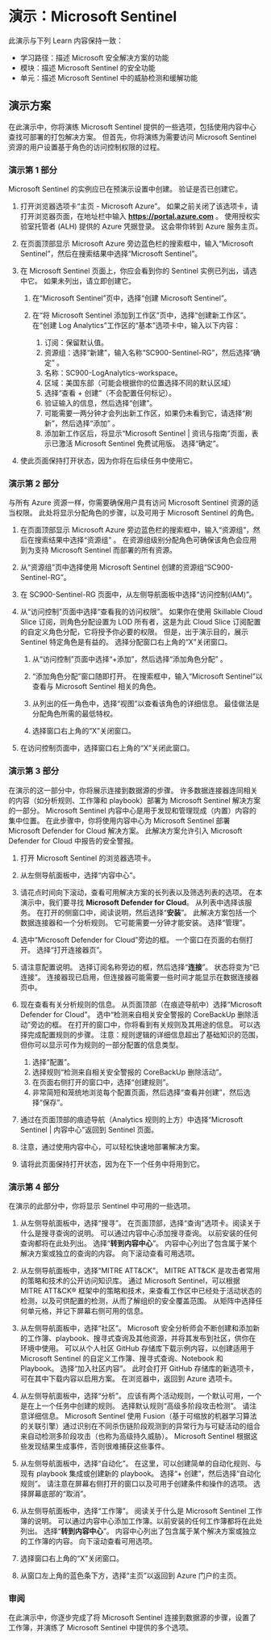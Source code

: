 <!---
---
Demo: Title: 'Microsoft Sentinel' Learning Path/Module/Title: '学习路径：描述 Microsoft 安全性解决方案的功能；模块 3：描述 Microsoft Sentinel 的安全性功能；第 3 单元：描述 Microsoft Sentinel 中的威胁检测和缓解功能'
---
--->

# 演示：Microsoft Sentinel

此演示与下列 Learn 内容保持一致：

- 学习路径：描述 Microsoft 安全解决方案的功能
- 模块：描述 Microsoft Sentinel 的安全功能
- 单元：描述 Microsoft Sentinel 中的威胁检测和缓解功能

## 演示方案

在此演示中，你将演练 Microsoft Sentinel 提供的一些选项，包括使用内容中心查找可部署的打包解决方案。  但首先，你将演练为需要访问 Microsoft Sentinel 资源的用户设置基于角色的访问控制权限的过程。

### 演示第 1 部分

Microsoft Sentinel 的实例应已在预演示设置中创建。 验证是否已创建它。

1. 打开浏览器选项卡“主页 - Microsoft Azure”。  如果之前关闭了该选项卡，请打开浏览器页面，在地址栏中输入 **https://portal.azure.com** 。 使用授权实验室托管者 (ALH) 提供的 Azure 凭据登录。  这会带你转到 Azure 服务主页。

1. 在页面顶部显示 Microsoft Azure 旁边蓝色栏的搜索框中，输入“Microsoft Sentinel”，然后在搜索结果中选择“Microsoft Sentinel”。   

1. 在 Microsoft Sentinel 页面上，你应会看到你的 Sentinel 实例已列出，请选中它。  如果未列出，请立即创建它。
    1. 在“Microsoft Sentinel”页中，选择“创建 Microsoft Sentinel”。

    1. 在“将 Microsoft Sentinel 添加到工作区”页中，选择“创建新工作区”。 在“创建 Log Analytics”工作区的“基本”选项卡中，输入以下内容：
        1. 订阅：保留默认值。
        1. 资源组：选择“新建”，输入名称“SC900-Sentinel-RG”，然后选择“确定”  。
        1. 名称：SC900-LogAnalytics-workspace。
        1. 区域：美国东部（可能会根据你的位置选择不同的默认区域）
        1. 选择“查看 + 创建”（不会配置任何标记）。
        1. 验证输入的信息，然后选择“创建”。
        1. 可能需要一两分钟才会列出新工作区，如果仍未看到它，请选择“刷新”，然后选择“添加” 。
        1. 添加新工作区后，将显示“Microsoft Sentinel | 资讯与指南”页面，表示已激活 Microsoft Sentinel 免费试用版。  选择“确定”。

1. 使此页面保持打开状态，因为你将在后续任务中使用它。

### 演示第 2 部分

与所有 Azure 资源一样，你需要确保用户具有访问 Microsoft Sentinel 资源的适当权限。 此处将显示分配角色的步骤，以及可用于 Microsoft Sentinel 的角色。  

1. 在页面顶部显示 Microsoft Azure 旁边蓝色栏的搜索框中，输入“资源组”，然后在搜索结果中选择“资源组” 。 在资源组级别分配角色可确保该角色会应用到为支持 Microsoft Sentinel 而部署的所有资源。

1. 从“资源组”页中选择使用 Microsoft Sentinel 创建的资源组“SC900-Sentinel-RG”。

1. 在 SC900-Sentinel-RG 页面中，从左侧导航面板中选择“访问控制(IAM)”。

1. 从“访问控制”页面中选择“查看我的访问权限”。  如果你在使用 Skillable Cloud Slice 订阅，则角色分配设置为 LOD 所有者，这是为此 Cloud Slice 订阅配置的自定义角色分配，它将授予你必要的权限。 但是，出于演示目的，展示 Sentinel 特定角色是有益的。  选择分配窗口右上角的“X”关闭窗口。

    1. 从“访问控制”页面中选择“+添加”，然后选择“添加角色分配” 。

    1. “添加角色分配”窗口随即打开。  在搜索框中，输入“Microsoft Sentinel”以查看与 Microsoft Sentinel 相关的角色。
    1. 从列出的任一角色中，选择“视图”以查看该角色的详细信息。  最佳做法是分配角色所需的最低特权。  

    1. 选择窗口右上角的“X”关闭窗口。

1. 在访问控制页面中，选择窗口右上角的“X”关闭此窗口。

### 演示第 3 部分

在演示的这一部分中，你将展示连接到数据源的步骤。 许多数据连接器连同相关的内容（如分析规则、工作簿和 playbook）部署为 Microsoft Sentinel 解决方案的一部分。 Microsoft Sentinel 内容中心是用于发现和管理现成（内置）内容的集中位置。 在此步骤中，你将使用内容中心为 Microsoft Sentinel 部署 Microsoft Defender for Cloud 解决方案。  此解决方案允许引入 Microsoft Defender for Cloud 中报告的安全警报。

1. 打开 Microsoft Sentinel 的浏览器选项卡。

1. 从左侧导航面板中，选择“内容中心”。

1. 请花点时间向下滚动，查看可用解决方案的长列表以及筛选列表的选项。  在本演示中，我们要寻找 **Microsoft Defender for Cloud**。  从列表中选择该服务。  在打开的侧窗口中，阅读说明，然后选择“**安装**”。  此解决方案包括一个数据连接器和一个分析规则。 它可能需要一分钟才能安装。  选择“管理”。

1. 选中“Microsoft Defender for Cloud”旁边的框。  一个窗口在页面的右侧打开。  选择“打开连接器页”。

1. 请注意配置说明。  选择订阅名称旁边的框，然后选择“**连接**”。  状态将变为“已连接”。  连接器现已启用，但连接器可能需要一些时间才能显示在数据连接器页中。  

1. 现在查看有关分析规则的信息。  从页面顶部（在痕迹导航中）选择“Microsoft Defender for Cloud”。  选中“检测来自相关安全警报的 CoreBackUp 删除活动”旁边的框。 在打开的窗口中，你将看到有关规则及其用途的信息。  可以选择完成配置规则的步骤。  注意：规则逻辑的详细信息超出了基础知识的范围，但你可以显示可作为规则的一部分配置的信息类型。  
    1. 选择“配置”。
    1. 选择规则“检测来自相关安全警报的 CoreBackUp 删除活动”。
    1. 在页面右侧打开的窗口中，选择“创建规则”。
    1. 非常简短和笼统地浏览每个配置页面，然后选择“查看并创建”，然后选择“保存”。 

1. 通过在页面顶部的痕迹导航（Analytics 规则的上方）中选择“Microsoft Sentinel | 内容中心”返回到 Sentinel 页面。

1. 注意，通过使用内容中心，可以轻松快速地部署解决方案。

1. 请将此页面保持打开状态，因为在下一个任务中将用到它。

### 演示第 4 部分

在演示的此部分中，你将显示 Sentinel 中可用的一些选项。

1. 从左侧导航面板中，选择“搜寻”。  在页面顶部，选择“查询”选项卡。阅读关于什么是搜寻查询的说明。 可以通过内容中心添加搜寻查询。 以前安装的任何查询都将在此处列出。 选择“**转到内容中心**”。  内容中心列出了包含属于某个解决方案或独立的查询的内容。  向下滚动查看可用选项。

1. 从左侧导航面板中，选择“MITRE ATT&CK”。  MITRE ATT&CK 是攻击者常用的策略和技术的公开访问知识库。 通过 Microsoft Sentinel，可以根据 MITRE ATT&CK® 框架中的策略和技术，来查看工作区中已经处于活动状态的检测，以及可供配置的检测，从而了解组织的安全覆盖范围。  从矩阵中选择任何单元格，并记下屏幕右侧可用的信息。  

1. 从左侧导航面板中，选择“社区”。 Microsoft 安全分析师会不断创建和添加新的工作簿、playbook、搜寻式查询及其他资源，并将其发布到社区，供你在环境中使用。 可以从个人社区 GitHub 存储库下载示例内容，以创建适用于 Microsoft Sentinel 的自定义工作簿、搜寻式查询、Notebook 和 Playbook。  选择“加入社区内容”。  此时会打开 GitHub 存储库的新选项卡，可在其中下载内容以启用方案。  在浏览器中，返回到 Azure 选项卡。

1. 从左侧导航面板中，选择“分析”。  应该有两个活动规则，一个默认可用，一个是在上一个任务中创建的规则。 选择默认规则“高级多阶段攻击检测”。  请注意详细信息。  Microsoft Sentinel 使用 Fusion（基于可缩放的机器学习算法的关联引擎）通过识别在不同杀伤链阶段观测到的异常行为与可疑活动的组合来自动检测多阶段攻击（也称为高级持久威胁）。 Microsoft Sentinel 根据这些发现结果生成事件，否则很难捕获这些事件。

1. 从左侧导航面板中，选择“自动化”。  在这里，可以创建简单的自动化规则、与现有 playbook 集成或创建新的 playbook。  选择“+ 创建”，然后选择“自动化规则”。  请注意在屏幕右侧打开的窗口以及可用于创建条件和操作的选项。  选择屏幕底部的“取消”。

1. 从左侧导航面板中，选择“工作簿”。 阅读关于什么是 Microsoft Sentinel 工作簿的说明。  可以通过内容中心添加工作簿。以前安装的任何工作簿都将在此处列出。 选择“**转到内容中心**”。  内容中心列出了包含属于某个解决方案或独立的工作簿的内容。 向下滚动查看可用选项。

1. 选择窗口右上角的“X”关闭窗口。

1. 从窗口左上角的蓝色条下方，选择“主页”以返回到 Azure 门户的主页。  

### 审阅

在此演示中，你逐步完成了将 Microsoft Sentinel 连接到数据源的步骤，设置了工作簿，并演练了 Microsoft Sentinel 中提供的多个选项。
